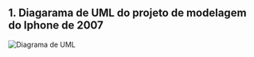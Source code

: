 ## 1. Diagarama de UML do projeto de modelagem do Iphone de 2007

![Diagrama de UML]((https://imgur.com/mlmPiRY.jpeg))
